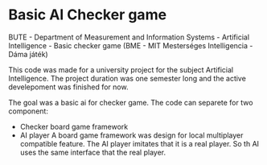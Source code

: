 Basic AI Checker game
=======
BUTE - Department of Measurement and Information Systems - Artificial Intelligence - Basic checker game
(BME - MIT Mesterséges Intelligencia - Dáma játék)

This code was made for a university project for the subject Artificial Intelligence. The project duration was one semester long and the active develepoment was finished for now.

The goal was a basic ai for checker game. The code can separete for two component:
 * Checker board game framework
 * AI player
A board game framework was design for local multiplayer compatible feature. The AI player imitates that it is a real player. So th AI uses the same interface that the real player.
